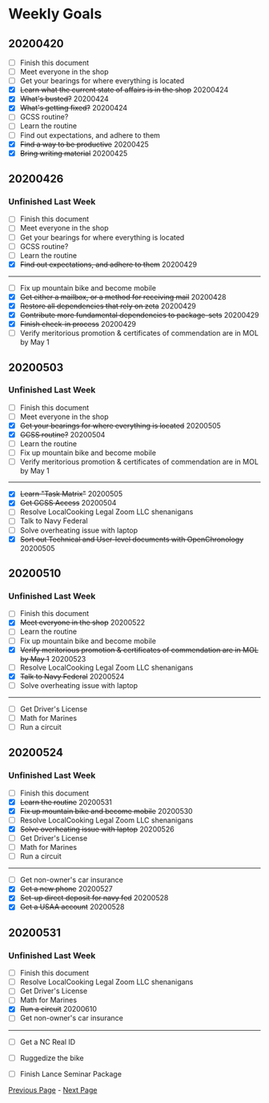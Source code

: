 Weekly Goals
============

20200420
--------

- [ ] Finish this document
- [ ] Meet everyone in the shop
- [ ] Get your bearings for where everything is located
- [x] ~~Learn what the current state of affairs is in the shop~~ 20200424
- [x] ~~What's busted?~~ 20200424
- [x] ~~What's getting fixed?~~ 20200424
- [ ] GCSS routine?
- [ ] Learn the routine
- [ ] Find out expectations, and adhere to them
- [x] ~~Find a way to be productive~~ 20200425
- [x] ~~Bring writing material~~ 20200425

20200426
--------

### Unfinished Last Week

- [ ] Finish this document
- [ ] Meet everyone in the shop
- [ ] Get your bearings for where everything is located
- [ ] GCSS routine?
- [ ] Learn the routine
- [x] ~~Find out expectations, and adhere to them~~ 20200429

---------------

- [ ] Fix up mountain bike and become mobile
- [x] ~~Get either a mailbox, or a method for receiving mail~~ 20200428
- [x] ~~Restore all dependencies that rely on zeta~~ 20200429
- [x] ~~Contribute more fundamental dependencies to package-sets~~ 20200429
- [x] ~~Finish check-in process~~ 20200429
- [ ] Verify meritorious promotion & certificates of commendation are in MOL by May 1

20200503
--------

### Unfinished Last Week

- [ ] Finish this document
- [ ] Meet everyone in the shop
- [x] ~~Get your bearings for where everything is located~~ 20200505
- [x] ~~GCSS routine?~~ 20200504
- [ ] Learn the routine
- [ ] Fix up mountain bike and become mobile
- [ ] Verify meritorious promotion & certificates of commendation are in MOL by May 1

---------------

- [x] ~~Learn "Task Matrix"~~ 20200505
- [x] ~~Get GCSS Access~~ 20200504
- [ ] Resolve LocalCooking Legal Zoom LLC shenanigans
- [ ] Talk to Navy Federal
- [ ] Solve overheating issue with laptop
- [x] ~~Sort out Technical and User-level documents with OpenChronology~~ 20200505

20200510
--------

### Unfinished Last Week

- [ ] Finish this document
- [x] ~~Meet everyone in the shop~~ 20200522
- [ ] Learn the routine
- [ ] Fix up mountain bike and become mobile
- [x] ~~Verify meritorious promotion & certificates of commendation are in MOL by May 1~~ 20200523
- [ ] Resolve LocalCooking Legal Zoom LLC shenanigans
- [x] ~~Talk to Navy Federal~~ 20200524
- [ ] Solve overheating issue with laptop

---------------

- [ ] Get Driver's License
- [ ] Math for Marines
- [ ] Run a circuit

20200524
--------

### Unfinished Last Week

- [ ] Finish this document
- [x] ~~Learn the routine~~ 20200531
- [x] ~~Fix up mountain bike and become mobile~~ 20200530
- [ ] Resolve LocalCooking Legal Zoom LLC shenanigans
- [x] ~~Solve overheating issue with laptop~~ 20200526
- [ ] Get Driver's License
- [ ] Math for Marines
- [ ] Run a circuit

--------------

- [ ] Get non-owner's car insurance
- [x] ~~Get a new phone~~ 20200527
- [x] ~~Set-up direct deposit for navy fed~~ 20200528
- [x] ~~Get a USAA account~~ 20200528

20200531
--------

### Unfinished Last Week

- [ ] Finish this document
- [ ] Resolve LocalCooking Legal Zoom LLC shenanigans
- [ ] Get Driver's License
- [ ] Math for Marines
- [x] ~~Run a circuit~~ 20200610
- [ ] Get non-owner's car insurance

----------------

- [ ] Get a NC Real ID
- [ ] Ruggedize the bike
- [ ] Finish Lance Seminar Package





[Previous Page](./analysis.md) - [Next Page](./monthlygoals.md)
